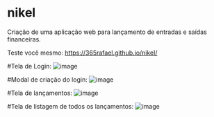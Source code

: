 # nikel
Criação de uma aplicação web para lançamento de entradas e saídas financeiras.

Teste você mesmo: https://365rafael.github.io/nikel/

#Tela de Login:
![image](https://user-images.githubusercontent.com/97065934/159498758-3747b41f-2ce1-490d-80c1-82af93033be3.png)

#Modal de criação do login:
![image](https://user-images.githubusercontent.com/97065934/159498947-a8200bf3-8b8e-44f2-843f-c76f856b2c90.png)

#Tela de lançamentos:
![image](https://user-images.githubusercontent.com/97065934/159499230-4e747a41-4b83-4e74-a241-87a9b2f54ab1.png)

#Tela de listagem de todos os lançamentos:
![image](https://user-images.githubusercontent.com/97065934/159499357-7842922f-a1e6-4d05-b166-4c5f3b25ccff.png)

